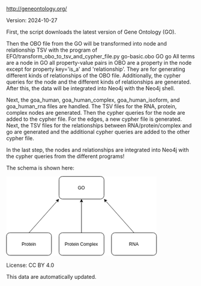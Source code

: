 http://geneontology.org/

Version: 2024-10-27

First, the script downloads the latest version of Gene Ontology (GO).

Then the OBO file from the GO will be transformed into node and relationship TSV with the program of EFO/transform_obo_to_tsv_and_cypher_file.py go-basic.obo GO go
All terms are a node in GO all property-value pairs in OBO are a property in the node except for property key='is_a' and 'relationship'. They are for generating different kinds of relationships of the OBO file.
Additionally, the cypher queries for the node and the different kinds of relationships are generated. After this, the data will be integrated into Neo4j with the Neo4j shell.

Next, the goa_human, goa_human_complex, goa_human_isoform, and goa_human_rna files are handled. The TSV files for the RNA, protein, complex nodes are generated. 
Then the cypher queries for the node are added to the cypher file. For the edges, a new cypher file is generated.
Next, the TSV files for the relationships between RNA/protein/complex and go are generated and the additional cypher queries are added to the other cypher file.

In the last step, the nodes and relationships are integrated into Neo4j with the cypher queries from the different programs!


The schema is shown here:

![er_diagram](go.png)

License: CC BY 4.0

This data are automatically updated.